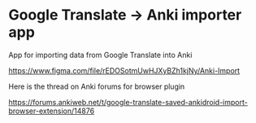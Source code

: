 # Google Translate -> Anki importer app
App for importing data from Google Translate into Anki

https://www.figma.com/file/rEDOSotmUwHJXyBZh1kjNy/Anki-Import

Here is the thread on Anki forums for browser plugin

https://forums.ankiweb.net/t/google-translate-saved-ankidroid-import-browser-extension/14876
